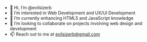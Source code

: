 - 👋 Hi, I’m @evilsizerb
- 👀 I’m interested in Web Development and UX/UI Development
- 🌱 I’m currently enhancing HTML5 and JavaScript knowledge
- 💞️ I’m looking to collaborate on projects involving web design and development
- 📫 Reach out to me at evilsizerb@gmail.com

<!---
evilsizerb/evilsizerb is a ✨ special ✨ repository because its `README.md` (this file) appears on your GitHub profile.
You can click the Preview link to take a look at your changes.
--->
